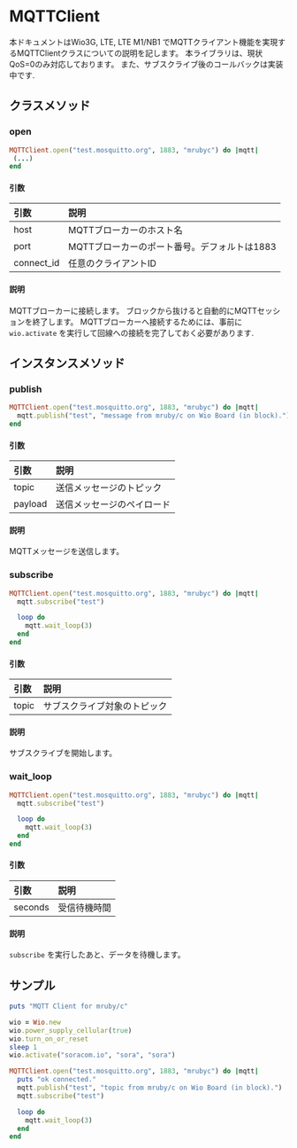 # MQTTClient

本ドキュメントはWio3G, LTE, LTE M1/NB1 でMQTTクライアント機能を実現するMQTTClientクラスについての説明を記します。
本ライブラリは、現状QoS=0のみ対応しております。
また、サブスクライブ後のコールバックは実装中です.

## クラスメソッド

### open

```ruby
MQTTClient.open("test.mosquitto.org", 1883, "mrubyc") do |mqtt|
 (...)
end
```

#### 引数

|引数|説明|
|:--|:--|
|host|MQTTブローカーのホスト名|
|port|MQTTブローカーのポート番号。デフォルトは1883|
|connect_id|任意のクライアントID|

#### 説明

MQTTブローカーに接続します。
ブロックから抜けると自動的にMQTTセッションを終了します。
MQTTブローカーへ接続するためには、事前に ```wio.activate``` を実行して回線への接続を完了しておく必要があります.

## インスタンスメソッド

### publish

```ruby
MQTTClient.open("test.mosquitto.org", 1883, "mrubyc") do |mqtt|
  mqtt.publish("test", "message from mruby/c on Wio Board (in block).")
end
```

#### 引数

|引数|説明|
|:--|:--|
|topic|送信メッセージのトピック|
|payload|送信メッセージのペイロード|

#### 説明

MQTTメッセージを送信します。

### subscribe

```ruby
MQTTClient.open("test.mosquitto.org", 1883, "mrubyc") do |mqtt|
  mqtt.subscribe("test")

  loop do
    mqtt.wait_loop(3)
  end
end
```

#### 引数

|引数|説明|
|:--|:--|
|topic|サブスクライブ対象のトピック|

#### 説明

サブスクライブを開始します。


### wait_loop

```ruby
MQTTClient.open("test.mosquitto.org", 1883, "mrubyc") do |mqtt|
  mqtt.subscribe("test")

  loop do
    mqtt.wait_loop(3)
  end
end
```

#### 引数

|引数|説明|
|:--|:--|
|seconds|受信待機時間|

#### 説明

`subscribe` を実行したあと、データを待機します。


## サンプル

```ruby:mqtt.rb
puts "MQTT Client for mruby/c"

wio = Wio.new
wio.power_supply_cellular(true)
wio.turn_on_or_reset
sleep 1
wio.activate("soracom.io", "sora", "sora")

MQTTClient.open("test.mosquitto.org", 1883, "mrubyc") do |mqtt|
  puts "ok connected."
  mqtt.publish("test", "topic from mruby/c on Wio Board (in block).")
  mqtt.subscribe("test")

  loop do
    mqtt.wait_loop(3)
  end
end
```


